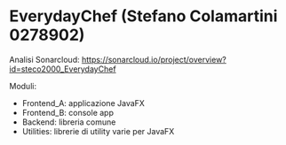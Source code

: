 # EverydayChef (Stefano Colamartini 0278902)
Analisi Sonarcloud: https://sonarcloud.io/project/overview?id=steco2000_EverydayChef

Moduli:
- Frontend_A: applicazione JavaFX
- Frontend_B: console app
- Backend: libreria comune
- Utilities: librerie di utility varie per JavaFX
